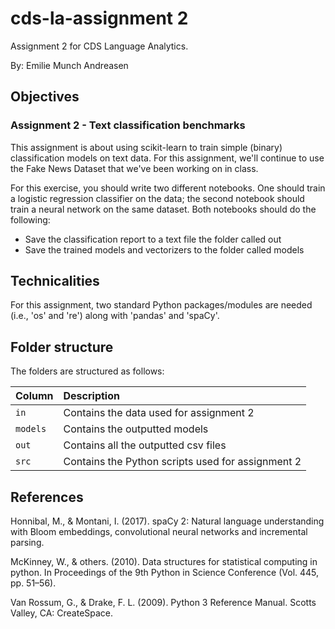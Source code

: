 # cds-la-assignment 2

Assignment 2 for CDS Language Analytics.

By: Emilie Munch Andreasen

## Objectives
### Assignment 2 - Text classification benchmarks
This assignment is about using scikit-learn to train simple (binary) classification models on text data. For this assignment, we'll continue to use the Fake News Dataset that we've been working on in class.

For this exercise, you should write two different notebooks. One should train a logistic regression classifier on the data; the second notebook should train a neural network on the same dataset. Both notebooks should do the following:

- Save the classification report to a text file the folder called out
- Save the trained models and vectorizers to the folder called models

## Technicalities

For this assignment, two standard Python packages/modules are needed (i.e., 'os' and 're') along with 'pandas' and 'spaCy'.

## Folder structure

The folders are structured as follows:

| Column | Description|
|--------|:-----------|
| ```in```  | Contains the data used for assignment 2 |
| ```models```  | Contains the outputted models |
| ```out```| Contains all the outputted csv files |
| ```src```  | Contains the Python scripts used for assignment 2 |

## References
Honnibal, M., & Montani, I. (2017). spaCy 2: Natural language understanding with Bloom embeddings, convolutional neural networks and incremental parsing.

McKinney, W., & others. (2010). Data structures for statistical computing in python. In Proceedings of the 9th Python in Science Conference (Vol. 445, pp. 51–56).

Van Rossum, G., & Drake, F. L. (2009). Python 3 Reference Manual. Scotts Valley, CA: CreateSpace.
